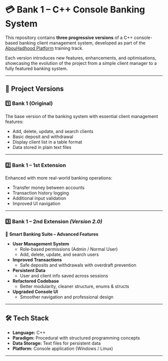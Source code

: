 # 💳 Bank 1 – C++ Console Banking System

This repository contains **three progressive versions** of a C++ console-based banking client management system, developed as part of the  [AbouHadhood Platform](https://programmingadvices.com/) training track.

Each version introduces new features, enhancements, and optimisations, showcasing the evolution of the project from a simple client manager to a fully featured banking system.

---

## 📂 Project Versions

### 1️⃣ Bank 1 (Original)
The base version of the banking system with essential client management features:
- Add, delete, update, and search clients
- Basic deposit and withdrawal
- Display client list in a table format
- Data stored in plain text files

---

### 2️⃣ Bank 1 – 1st Extension
Enhanced with more real-world banking operations:
- Transfer money between accounts
- Transaction history logging
- Additional input validation
- Improved UI navigation

---

### 3️⃣ Bank 1 – 2nd Extension *(Version 2.0)*
🚀 **Smart Banking Suite – Advanced Features**
- **User Management System**
  - Role-based permissions (Admin / Normal User)
  - Add, delete, update, and search users
- **Improved Transactions**
  - Safe deposits and withdrawals with overdraft prevention
- **Persistent Data**
  - User and client info saved across sessions
- **Refactored Codebase**
  - Better modularity, cleaner structure, enums & structs
- **Upgraded Console UI**
  - Smoother navigation and professional design

---

## 🛠 Tech Stack
- **Language:** C++
- **Paradigm:** Procedural with structured programming concepts
- **Data Storage:** Text files for persistent data
- **Platform:** Console application (Windows / Linux)

---



